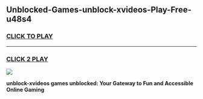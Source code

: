 
## Unblocked-Games-unblock-xvideos-Play-Free-u48s4
<h3>
<a href="https://premium76.site?title=unblock-xvideos&ref=20M">CLICK TO PLAY</a></h3>
<hr>

<h3>
<a href="https://premium76.site?title=unblock-xvideos&ref=20M">CLICK 2 PLAY</a>
  
</h3>

<a href="https://premium76.site?title=unblock-xvideos&ref=19M"><img src="https://clearcache.store/games.png"></a>


**unblock-xvideos games unblocked: Your Gateway to Fun and Accessible Online Gaming**
